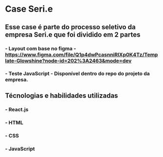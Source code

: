 # Case Seri.e
## Esse case é parte do processo seletivo da empresa Seri.e que foi dividido em 2 partes
### - Layout com base no figma - https://www.figma.com/file/Q1p4dwPcasnniRIXp0K4Tz/Template-Glowshine?node-id=202%3A2463&mode=dev
### - Teste JavaScript - Disponível dentro do repo do projeto da empresa.

## Técnologias e habilidades utilizadas
### - React.js
### - HTML
### - CSS
### - JavaScript


